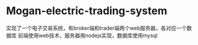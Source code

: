 # Mogan-electric-trading-system
实现了一个电子交易系统，有broker端和trader端两个web服务器，各对应一个数据库
前端使用web技术，服务器用nodejs实现，数据库使用mysql
